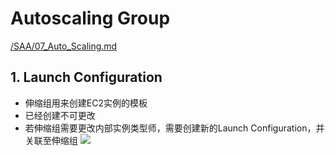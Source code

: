 # Autoscaling Group

[/SAA/07_Auto_Scaling.md](https://github.com/davidkorea/AWS/blob/master/SAA/07_Auto_Scaling.md)

## 1. Launch Configuration
- 伸缩组用来创建EC2实例的模板
- 已经创建不可更改
- 若伸缩组需要更改内部实例类型师，需要创建新的Launch Configuration，并关联至伸缩组
  ![](https://i.loli.net/2019/07/10/5d2597f40689d18392.png)
